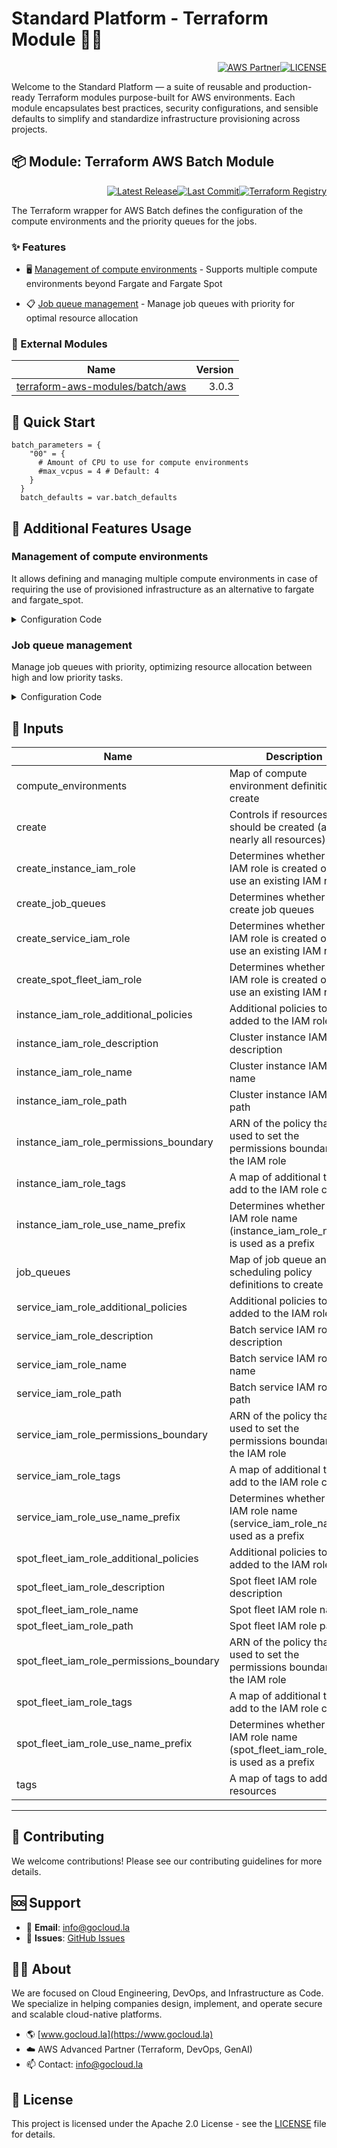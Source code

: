 # Standard Platform - Terraform Module 🚀🚀
<p align="right"><a href="https://partners.amazonaws.com/partners/0018a00001hHve4AAC/GoCloud"><img src="https://img.shields.io/badge/AWS%20Partner-Advanced-orange?style=for-the-badge&logo=amazonaws&logoColor=white" alt="AWS Partner"/></a><a href="LICENSE"><img src="https://img.shields.io/badge/License-Apache%202.0-green?style=for-the-badge&logo=apache&logoColor=white" alt="LICENSE"/></a></p>

Welcome to the Standard Platform — a suite of reusable and production-ready Terraform modules purpose-built for AWS environments.
Each module encapsulates best practices, security configurations, and sensible defaults to simplify and standardize infrastructure provisioning across projects.

## 📦 Module: Terraform AWS Batch Module
<p align="right"><a href="https://github.com/gocloudLa/terraform-aws-wrapper-batch/releases/latest"><img src="https://img.shields.io/github/v/release/gocloudLa/terraform-aws-wrapper-batch.svg?style=for-the-badge" alt="Latest Release"/></a><a href=""><img src="https://img.shields.io/github/last-commit/gocloudLa/terraform-aws-wrapper-batch.svg?style=for-the-badge" alt="Last Commit"/></a><a href="https://registry.terraform.io/modules/gocloudLa/wrapper-batch/aws"><img src="https://img.shields.io/badge/Terraform-Registry-7B42BC?style=for-the-badge&logo=terraform&logoColor=white" alt="Terraform Registry"/></a></p>
The Terraform wrapper for AWS Batch defines the configuration of the compute environments and the priority queues for the jobs.

### ✨ Features

- 🖥️ [Management of compute environments](#management-of-compute-environments) - Supports multiple compute environments beyond Fargate and Fargate Spot

- 📋 [Job queue management](#job-queue-management) - Manage job queues with priority for optimal resource allocation



### 🔗 External Modules
| Name | Version |
|------|------:|
| <a href="https://github.com/terraform-aws-modules/terraform-aws-batch" target="_blank">terraform-aws-modules/batch/aws</a> | 3.0.3 |



## 🚀 Quick Start
```hcl
batch_parameters = {
    "00" = {
      # Amount of CPU to use for compute environments
      #max_vcpus = 4 # Default: 4
    }
  }
  batch_defaults = var.batch_defaults
```


## 🔧 Additional Features Usage

### Management of compute environments
It allows defining and managing multiple compute environments in case of requiring the use of provisioned infrastructure as an alternative to fargate and fargate_spot.


<details><summary>Configuration Code</summary>

```hcl
fargate = {
        name_prefix = "${local.common_name}-${each.key}-fargate"

        compute_resources = {
          type      = "FARGATE"
          max_vcpus = try(each.value.max_vcpus, 4)

          security_group_ids = [data.aws_security_group.default[each.key].id]
          subnets            = data.aws_subnets.this[each.key].ids
        }
      }

      fargate_spot = {
        name_prefix = "${local.common_name}-${each.key}-fargate_spot"

        compute_resources = {
          type      = "FARGATE_SPOT"
          max_vcpus = try(each.value.max_vcpus, 4)

          security_group_ids = [data.aws_security_group.default[each.key].id]
          subnets            = data.aws_subnets.this[each.key].ids
        }
      }
```


</details>


### Job queue management
Manage job queues with priority, optimizing resource allocation between high and low priority tasks.


<details><summary>Configuration Code</summary>

```hcl
low_priority = {
      name     = "${local.common_name}-${each.key}-LowPriorityFargate"
      state    = "ENABLED"
      priority = 1

      tags = {
        JobQueue = "Low priority job queue"
      }
    }

    high_priority = {
      name     = "${local.common_name}-${each.key}-HighPriorityFargate"
      state    = "ENABLED"
      priority = 99

      fair_share_policy = {
        compute_reservation = 1
        share_decay_seconds = 3600

        share_distribution = [{
          share_identifier = "A1*"
          weight_factor    = 0.1
          }, {
          share_identifier = "A2"
          weight_factor    = 0.2
        }]
      }

      tags = {
        JobQueue = "High priority job queue"
      }
    }
```


</details>




## 📑 Inputs
| Name                                     | Description                                                                         | Type     | Default | Required |
| ---------------------------------------- | ----------------------------------------------------------------------------------- | -------- | ------- | -------- |
| compute_environments                     | Map of compute environment definitions to create                                    | `any`    | `{}`    | no       |
| create                                   | Controls if resources should be created (affects nearly all resources)              | `bool`   | `true`  | no       |
| create_instance_iam_role                 | Determines whether an IAM role is created or to use an existing IAM role            | `bool`   | `true`  | no       |
| create_job_queues                        | Determines whether to create job queues                                             | `bool`   | `true`  | no       |
| create_service_iam_role                  | Determines whether an IAM role is created or to use an existing IAM role            | `bool`   | `true`  | no       |
| create_spot_fleet_iam_role               | Determines whether an IAM role is created or to use an existing IAM role            | `bool`   | `false` | no       |
| instance_iam_role_additional_policies    | Additional policies to be added to the IAM role                                     | `map`    | `{}`    | no       |
| instance_iam_role_description            | Cluster instance IAM role description                                               | `string` | `null`  | no       |
| instance_iam_role_name                   | Cluster instance IAM role name                                                      | `string` | `null`  | no       |
| instance_iam_role_path                   | Cluster instance IAM role path                                                      | `string` | `null`  | no       |
| instance_iam_role_permissions_boundary   | ARN of the policy that is used to set the permissions boundary for the IAM role     | `string` | `null`  | no       |
| instance_iam_role_tags                   | A map of additional tags to add to the IAM role created                             | `map`    | `{}`    | no       |
| instance_iam_role_use_name_prefix        | Determines whether the IAM role name (instance_iam_role_name) is used as a prefix   | `string` | `true`  | no       |
| job_queues                               | Map of job queue and scheduling policy definitions to create                        | `any`    | `{}`    | no       |
| service_iam_role_additional_policies     | Additional policies to be added to the IAM role                                     | `map`    | `{}`    | no       |
| service_iam_role_description             | Batch service IAM role description                                                  | `string` | `null`  | no       |
| service_iam_role_name                    | Batch service IAM role name                                                         | `string` | `null`  | no       |
| service_iam_role_path                    | Batch service IAM role path                                                         | `string` | `null`  | no       |
| service_iam_role_permissions_boundary    | ARN of the policy that is used to set the permissions boundary for the IAM role     | `string` | `null`  | no       |
| service_iam_role_tags                    | A map of additional tags to add to the IAM role created                             | `map`    | `{}`    | no       |
| service_iam_role_use_name_prefix         | Determines whether the IAM role name (service_iam_role_name) is used as a prefix    | `bool`   | `true`  | no       |
| spot_fleet_iam_role_additional_policies  | Additional policies to be added to the IAM role                                     | `list`   | `{}`    | no       |
| spot_fleet_iam_role_description          | Spot fleet IAM role description                                                     | `string` | `null`  | no       |
| spot_fleet_iam_role_name                 | Spot fleet IAM role name                                                            | `string` | `null`  | no       |
| spot_fleet_iam_role_path                 | Spot fleet IAM role path                                                            | `string` | `null`  | no       |
| spot_fleet_iam_role_permissions_boundary | ARN of the policy that is used to set the permissions boundary for the IAM role     | `string` | `null`  | no       |
| spot_fleet_iam_role_tags                 | A map of additional tags to add to the IAM role created                             | `map`    | `{}`    | no       |
| spot_fleet_iam_role_use_name_prefix      | Determines whether the IAM role name (spot_fleet_iam_role_name) is used as a prefix | `bool`   | `true`  | no       |
| tags                                     | A map of tags to add to all resources                                               | `map`    | `{}`    | no       |








---

## 🤝 Contributing
We welcome contributions! Please see our contributing guidelines for more details.

## 🆘 Support
- 📧 **Email**: info@gocloud.la
- 🐛 **Issues**: [GitHub Issues](https://github.com/gocloudLa/issues)

## 🧑‍💻 About
We are focused on Cloud Engineering, DevOps, and Infrastructure as Code.
We specialize in helping companies design, implement, and operate secure and scalable cloud-native platforms.
- 🌎 [www.gocloud.la](https://www.gocloud.la)
- ☁️ AWS Advanced Partner (Terraform, DevOps, GenAI)
- 📫 Contact: info@gocloud.la

## 📄 License
This project is licensed under the Apache 2.0 License - see the [LICENSE](LICENSE) file for details. 